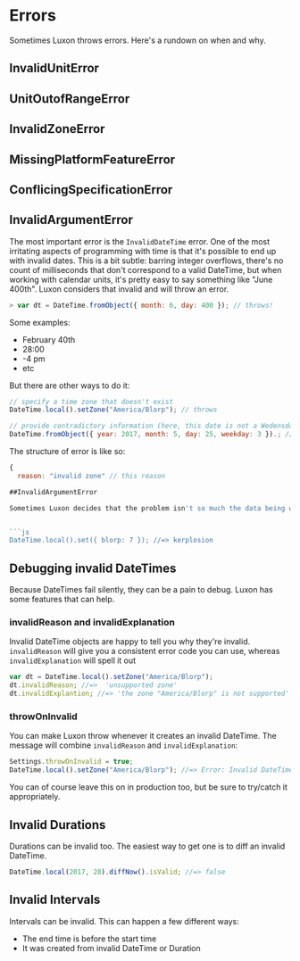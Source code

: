 # Errors

Sometimes Luxon throws errors. Here's a rundown on when and why.

## InvalidUnitError

## UnitOutofRangeError

## InvalidZoneError

## MissingPlatformFeatureError

## ConflicingSpecificationError

## InvalidArgumentError

The most important error is the `InvalidDateTime` error. One of the most irritating aspects of programming with time is that it's possible to end up with invalid dates. This is a bit subtle: barring integer overflows, there's no count of milliseconds that don't correspond to a valid DateTime, but when working with calendar units, it's pretty easy to say something like "June 400th". Luxon considers that invalid and will throw an error.

```js
> var dt = DateTime.fromObject({ month: 6, day: 400 }); // throws!
```

Some examples:

- February 40th
- 28:00
- -4 pm
- etc

But there are other ways to do it:

```js
// specify a time zone that doesn't exist
DateTime.local().setZone("America/Blorp"); // throws

// provide contradictory information (here, this date is not a Wedensday)
DateTime.fromObject({ year: 2017, month: 5, day: 25, weekday: 3 }).; // throws
```

The structure of error is like so:

````js
{
  reason: "invalid zone" // this reason

##InvalidArgumentError

Sometimes Luxon decides that the problem isn't so much the data being wrong, but that the programmer misunderstood the interface. For that, Luxon throws an `InvalidArgumentError`.


```js
DateTime.local().set({ blorp: 7 }); //=> kerplosion
````

## Debugging invalid DateTimes

Because DateTimes fail silently, they can be a pain to debug. Luxon has some features that can help.

### invalidReason and invalidExplanation

Invalid DateTime objects are happy to tell you why they're invalid. `invalidReason` will give you a consistent error code you can use, whereas `invalidExplanation` will spell it out

```js
var dt = DateTime.local().setZone("America/Blorp");
dt.invalidReason; //=>  'unsupported zone'
dt.invalidExplantion; //=> 'the zone "America/Blorp" is not supported'
```

### throwOnInvalid

You can make Luxon throw whenever it creates an invalid DateTime. The message will combine `invalidReason` and `invalidExplanation`:

```js
Settings.throwOnInvalid = true;
DateTime.local().setZone("America/Blorp"); //=> Error: Invalid DateTime: unsupported zone: the zone "America/Blorp" is not supported
```

You can of course leave this on in production too, but be sure to try/catch it appropriately.

## Invalid Durations

Durations can be invalid too. The easiest way to get one is to diff an invalid DateTime.

```js
DateTime.local(2017, 28).diffNow().isValid; //=> false
```

## Invalid Intervals

Intervals can be invalid. This can happen a few different ways:

- The end time is before the start time
- It was created from invalid DateTime or Duration

